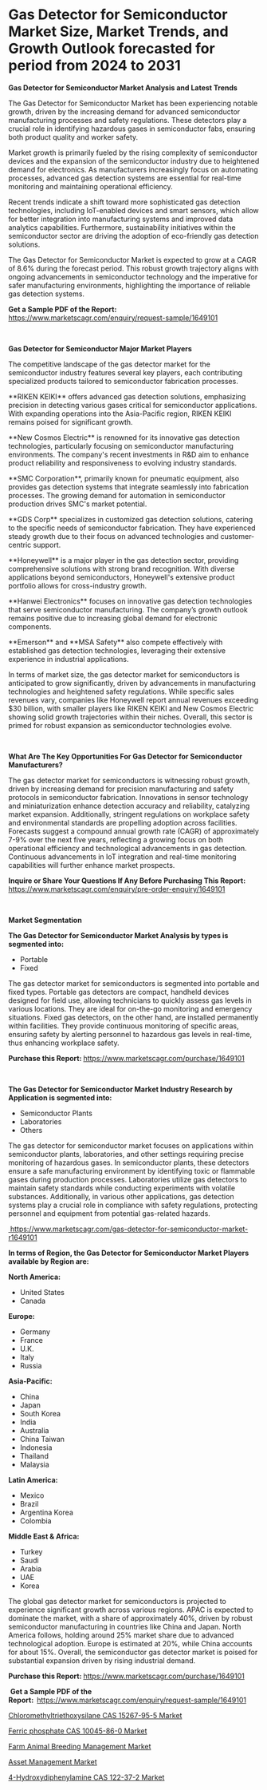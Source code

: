 <p><h1>Gas Detector for Semiconductor Market Size, Market Trends, and Growth Outlook forecasted for period from 2024 to 2031</h1></p><p><strong>Gas Detector for Semiconductor Market Analysis and Latest Trends</strong></p>
<p><p>The Gas Detector for Semiconductor Market has been experiencing notable growth, driven by the increasing demand for advanced semiconductor manufacturing processes and safety regulations. These detectors play a crucial role in identifying hazardous gases in semiconductor fabs, ensuring both product quality and worker safety.</p><p>Market growth is primarily fueled by the rising complexity of semiconductor devices and the expansion of the semiconductor industry due to heightened demand for electronics. As manufacturers increasingly focus on automating processes, advanced gas detection systems are essential for real-time monitoring and maintaining operational efficiency.</p><p>Recent trends indicate a shift toward more sophisticated gas detection technologies, including IoT-enabled devices and smart sensors, which allow for better integration into manufacturing systems and improved data analytics capabilities. Furthermore, sustainability initiatives within the semiconductor sector are driving the adoption of eco-friendly gas detection solutions.</p><p>The Gas Detector for Semiconductor Market is expected to grow at a CAGR of 8.6% during the forecast period. This robust growth trajectory aligns with ongoing advancements in semiconductor technology and the imperative for safer manufacturing environments, highlighting the importance of reliable gas detection systems.</p></p>
<p><strong>Get a Sample PDF of the Report:&nbsp;</strong> <a href="https://www.marketscagr.com/enquiry/request-sample/1649101?utm_campaign=1727&utm_medium=2&utm_source=Github&utm_content=ia&utm_term=15102024&utm_id=gas-detector-for-semiconductor">https://www.marketscagr.com/enquiry/request-sample/1649101</a></p>
<p>&nbsp;</p>
<p><strong>Gas Detector for Semiconductor Major Market Players</strong></p>
<p><p>The competitive landscape of the gas detector market for the semiconductor industry features several key players, each contributing specialized products tailored to semiconductor fabrication processes.</p><p>**RIKEN KEIKI** offers advanced gas detection solutions, emphasizing precision in detecting various gases critical for semiconductor applications. With expanding operations into the Asia-Pacific region, RIKEN KEIKI remains poised for significant growth.</p><p>**New Cosmos Electric** is renowned for its innovative gas detection technologies, particularly focusing on semiconductor manufacturing environments. The company's recent investments in R&D aim to enhance product reliability and responsiveness to evolving industry standards.</p><p>**SMC Corporation**, primarily known for pneumatic equipment, also provides gas detection systems that integrate seamlessly into fabrication processes. The growing demand for automation in semiconductor production drives SMC's market potential.</p><p>**GDS Corp** specializes in customized gas detection solutions, catering to the specific needs of semiconductor fabrication. They have experienced steady growth due to their focus on advanced technologies and customer-centric support.</p><p>**Honeywell** is a major player in the gas detection sector, providing comprehensive solutions with strong brand recognition. With diverse applications beyond semiconductors, Honeywell's extensive product portfolio allows for cross-industry growth.</p><p>**Hanwei Electronics** focuses on innovative gas detection technologies that serve semiconductor manufacturing. The company’s growth outlook remains positive due to increasing global demand for electronic components.</p><p>**Emerson** and **MSA Safety** also compete effectively with established gas detection technologies, leveraging their extensive experience in industrial applications.</p><p>In terms of market size, the gas detector market for semiconductors is anticipated to grow significantly, driven by advancements in manufacturing technologies and heightened safety regulations. While specific sales revenues vary, companies like Honeywell report annual revenues exceeding $30 billion, with smaller players like RIKEN KEIKI and New Cosmos Electric showing solid growth trajectories within their niches. Overall, this sector is primed for robust expansion as semiconductor technologies evolve.</p></p>
<p>&nbsp;</p>
<p><strong>What Are The Key Opportunities For Gas Detector for Semiconductor Manufacturers?</strong></p>
<p><p>The gas detector market for semiconductors is witnessing robust growth, driven by increasing demand for precision manufacturing and safety protocols in semiconductor fabrication. Innovations in sensor technology and miniaturization enhance detection accuracy and reliability, catalyzing market expansion. Additionally, stringent regulations on workplace safety and environmental standards are propelling adoption across facilities. Forecasts suggest a compound annual growth rate (CAGR) of approximately 7-9% over the next five years, reflecting a growing focus on both operational efficiency and technological advancements in gas detection. Continuous advancements in IoT integration and real-time monitoring capabilities will further enhance market prospects.</p></p>
<p><strong>Inquire or Share Your Questions If Any Before Purchasing This Report:</strong> <a href="https://www.marketscagr.com/enquiry/pre-order-enquiry/1649101?utm_campaign=1727&utm_medium=2&utm_source=Github&utm_content=ia&utm_term=15102024&utm_id=gas-detector-for-semiconductor">https://www.marketscagr.com/enquiry/pre-order-enquiry/1649101</a></p>
<p>&nbsp;</p>
<p><strong>Market Segmentation</strong></p>
<p><strong>The Gas Detector for Semiconductor Market Analysis by types is segmented into:</strong></p>
<p><ul><li>Portable</li><li>Fixed</li></ul></p>
<p><p>The gas detector market for semiconductors is segmented into portable and fixed types. Portable gas detectors are compact, handheld devices designed for field use, allowing technicians to quickly assess gas levels in various locations. They are ideal for on-the-go monitoring and emergency situations. Fixed gas detectors, on the other hand, are installed permanently within facilities. They provide continuous monitoring of specific areas, ensuring safety by alerting personnel to hazardous gas levels in real-time, thus enhancing workplace safety.</p></p>
<p><strong>Purchase this Report:&nbsp;</strong><a href="https://www.marketscagr.com/purchase/1649101?utm_campaign=1727&utm_medium=2&utm_source=Github&utm_content=ia&utm_term=15102024&utm_id=gas-detector-for-semiconductor">https://www.marketscagr.com/purchase/1649101</a></p>
<p>&nbsp;</p>
<p><strong>The Gas Detector for Semiconductor Market Industry Research by Application is segmented into:</strong></p>
<p><ul><li>Semiconductor Plants</li><li>Laboratories</li><li>Others</li></ul></p>
<p><p>The gas detector for semiconductor market focuses on applications within semiconductor plants, laboratories, and other settings requiring precise monitoring of hazardous gases. In semiconductor plants, these detectors ensure a safe manufacturing environment by identifying toxic or flammable gases during production processes. Laboratories utilize gas detectors to maintain safety standards while conducting experiments with volatile substances. Additionally, in various other applications, gas detection systems play a crucial role in compliance with safety regulations, protecting personnel and equipment from potential gas-related hazards.</p></p>
<p><a href="https://www.marketscagr.com/gas-detector-for-semiconductor-market-r1649101?utm_campaign=1727&utm_medium=2&utm_source=Github&utm_content=ia&utm_term=15102024&utm_id=gas-detector-for-semiconductor">&nbsp;https://www.marketscagr.com/gas-detector-for-semiconductor-market-r1649101</a></p>
<p><strong>In terms of Region, the Gas Detector for Semiconductor Market Players available by Region are:</strong></p>
<p>
    <p> <strong> North America: </strong>
        <ul>
            <li>United States</li>
            <li>Canada</li>
        </ul>
        </p> 
    <p> <strong> Europe: </strong>
        <ul>
            <li>Germany</li>
            <li>France</li>
            <li>U.K.</li>
            <li>Italy</li>
            <li>Russia</li>
        </ul>
        </p> 
    <p> <strong> Asia-Pacific: </strong>
        <ul>
            <li>China</li>
            <li>Japan</li>
            <li>South Korea</li>
            <li>India</li>
            <li>Australia</li>
            <li>China Taiwan</li>
            <li>Indonesia</li>
            <li>Thailand</li>
            <li>Malaysia</li>
        </ul>
        </p> 
    <p> <strong> Latin America: </strong>
        <ul>
            <li>Mexico</li>
            <li>Brazil</li>
            <li>Argentina Korea</li>
            <li>Colombia</li>
        </ul>
        </p> 
    <p> <strong> Middle East & Africa: </strong>
        <ul>
            <li>Turkey</li>
            <li>Saudi</li>
            <li>Arabia</li>
            <li>UAE</li>
            <li>Korea</li>
        </ul>
    </p>
    </p>
<p><p>The global gas detector market for semiconductors is projected to experience significant growth across various regions. APAC is expected to dominate the market, with a share of approximately 40%, driven by robust semiconductor manufacturing in countries like China and Japan. North America follows, holding around 25% market share due to advanced technological adoption. Europe is estimated at 20%, while China accounts for about 15%. Overall, the semiconductor gas detector market is poised for substantial expansion driven by rising industrial demand.</p></p>
<p><strong>Purchase this Report: </strong><a href="https://www.marketscagr.com/purchase/1649101?utm_campaign=1727&utm_medium=2&utm_source=Github&utm_content=ia&utm_term=15102024&utm_id=gas-detector-for-semiconductor">https://www.marketscagr.com/purchase/1649101</a></p>
<p>&nbsp;<strong>Get a Sample PDF of the Report:&nbsp;&nbsp;</strong><a href="https://www.marketscagr.com/enquiry/request-sample/1649101?utm_campaign=1727&utm_medium=2&utm_source=Github&utm_content=ia&utm_term=15102024&utm_id=gas-detector-for-semiconductor">https://www.marketscagr.com/enquiry/request-sample/1649101</a></p>
<p><strong></strong></p>
<p><p><a href="https://www.linkedin.com/pulse/chloromethyltriethoxysilane-cas-15267-95-5-market-transformation-jlobc?trk=public_post_embed_feed-article-content&utm_campaign=1727&utm_medium=2&utm_source=Github&utm_content=ia&utm_term=15102024&utm_id=gas-detector-for-semiconductor">Chloromethyltriethoxysilane CAS 15267-95-5 Market</a></p><p><a href="https://www.linkedin.com/pulse/ferric-phosphate-cas-10045-86-0-market-global-regional-analysis-qc2ie?utm_campaign=1727&utm_medium=2&utm_source=Github&utm_content=ia&utm_term=15102024&utm_id=gas-detector-for-semiconductor">Ferric phosphate CAS 10045-86-0 Market</a></p><p><a href="https://www.linkedin.com/pulse/farm-animal-breeding-management-market-drivers-challenges-forecast-znasc?trk=public_post_embed_feed-article-content&utm_campaign=1727&utm_medium=2&utm_source=Github&utm_content=ia&utm_term=15102024&utm_id=gas-detector-for-semiconductor">Farm Animal Breeding Management Market</a></p><p><a href="https://www.linkedin.com/pulse/global-asset-management-industry-research-report-competitive-jkync?trk=public_post_embed_feed-article-content&utm_campaign=1727&utm_medium=2&utm_source=Github&utm_content=ia&utm_term=15102024&utm_id=gas-detector-for-semiconductor">Asset Management Market</a></p><p><a href="https://www.linkedin.com/pulse/4-hydroxydiphenylamine-cas-122-37-2-market-matrix-applications-rjsvc?trk=public_post_embed_feed-article-content&utm_campaign=1727&utm_medium=2&utm_source=Github&utm_content=ia&utm_term=15102024&utm_id=gas-detector-for-semiconductor">4-Hydroxydiphenylamine CAS 122-37-2 Market</a></p></p>